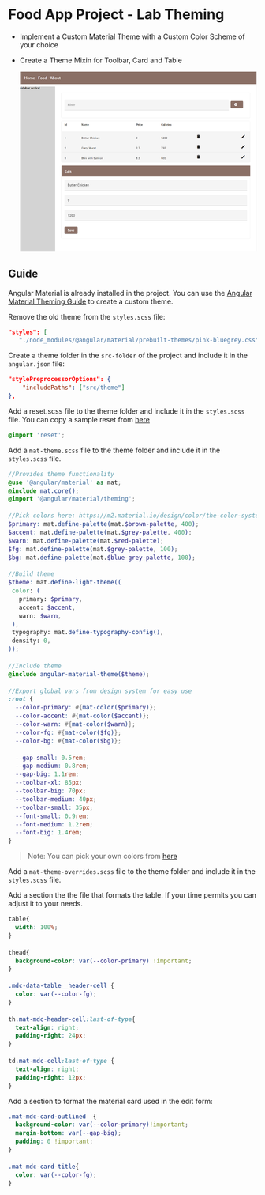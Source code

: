 # Food App Project - Lab Theming

- Implement a Custom Material Theme with a Custom Color Scheme of your choice

- Create a Theme Mixin for Toolbar, Card and Table

    ![buttons](_images/food-design.png)

## Guide

Angular Material is already installed in the project. You can use the [Angular Material Theming Guide](https://material.angular.io/guide/theming) to create a custom theme.

Remove the old theme from the `styles.scss` file:

```json
"styles": [
   "./node_modules/@angular/material/prebuilt-themes/pink-bluegrey.css",
```   

Create a theme folder in the `src-folder` of the project and include it in the `angular.json` file:

```json
"stylePreprocessorOptions": {
    "includePaths": ["src/theme"]
},
```

Add a reset.scss file to the theme folder and include it in the `styles.scss` file. You can copy a sample reset from [here](https://meyerweb.com/eric/tools/css/reset/)

```scss
@import 'reset';
```

Add a `mat-theme.scss` file to the theme folder and include it in the `styles.scss` file.

```scss
//Provides theme functionality
@use '@angular/material' as mat;
@include mat.core();
@import '@angular/material/theming';

//Pick colors here: https://m2.material.io/design/color/the-color-system.html#color-usage-and-palettes
$primary: mat.define-palette(mat.$brown-palette, 400);
$accent: mat.define-palette(mat.$grey-palette, 400);
$warn: mat.define-palette(mat.$red-palette);
$fg: mat.define-palette(mat.$grey-palette, 100);
$bg: mat.define-palette(mat.$blue-grey-palette, 100);

//Build theme
$theme: mat.define-light-theme((
 color: (
   primary: $primary,
   accent: $accent,
   warn: $warn,
 ),
 typography: mat.define-typography-config(),
 density: 0,
));

//Include theme
@include angular-material-theme($theme);

//Export global vars from design system for easy use
:root {
  --color-primary: #{mat-color($primary)};
  --color-accent: #{mat-color($accent)};
  --color-warn: #{mat-color($warn)};
  --color-fg: #{mat-color($fg)};
  --color-bg: #{mat-color($bg)};

  --gap-small: 0.5rem;
  --gap-medium: 0.8rem;
  --gap-big: 1.1rem;
  --toolbar-xl: 85px;
  --toolbar-big: 70px;
  --toolbar-medium: 40px;
  --toolbar-small: 35px;
  --font-small: 0.9rem;
  --font-medium: 1.2rem;
  --font-big: 1.4rem;
}
```

>Note: You can pick your own colors from [here](https://m2.material.io/design/color/the-color-system.html#color-usage-and-palettes)

Add a `mat-theme-overrides.scss` file to the theme folder and include it in the `styles.scss` file.

Add a section the the file that formats the table. If your time permits you can adjust it to your needs.

```scss
table{
  width: 100%;
}

thead{
  background-color: var(--color-primary) !important;
}

.mdc-data-table__header-cell {
  color: var(--color-fg);
}

th.mat-mdc-header-cell:last-of-type{
  text-align: right;
  padding-right: 24px;
}

td.mat-mdc-cell:last-of-type {
  text-align: right;
  padding-right: 12px;
}
```

Add a section to format the material card used in the edit form:

```scss
.mat-mdc-card-outlined  {
  background-color: var(--color-primary)!important;
  margin-bottom: var(--gap-big);
  padding: 0 !important;
}

.mat-mdc-card-title{
  color: var(--color-fg);
}
```